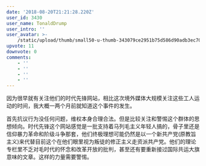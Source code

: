 ```yaml
---
date: '2018-08-20T21:21:28.220Z'
user_id: 3430
user_name: TonaldDrump
user_intro: ''
user_avatar: >-
    /static/upload/thumb/small50-u-thumb-343079ce2951b75d586d90adb3ec70efd69335db18a5.png
upvote: 11
downvote: 0
comments:
    - ''
    - ''
    - ''
    - ''
---
```


因为很早就有关注他们的时代先锋网站，相比这次境外媒体大规模关注这些工人运动的时间，我大概一两个月前就知道这个事件的发生。

首先抗议行为没任何问题，维权本身合理合法。但是比较关注和警惕这个群体的思想倾向。时代先锋这个网站感觉是一批支持着马列毛主义年轻人搞的，骨子里还是信仰暴力革命和阶级斗争那套，他们终极理想可能仍然是以一个新共产党(原教旨主义)来代替目前这个在他们眼里视为叛徒的修正主义走资派共产党。他们的理论专栏里不乏对毛时代的怀念和改革开放的批判，甚至还有要重新接过国际共运大旗意味的文章。这样的力量需要警惕。
